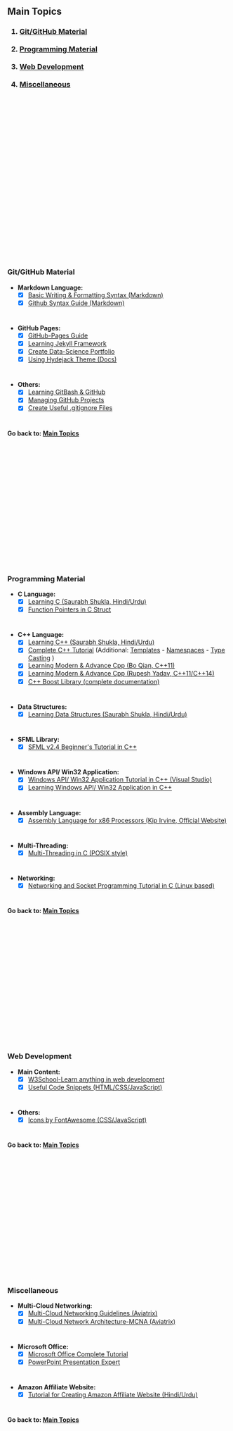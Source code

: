 <div>
    <h2>Main Topics</h2>
    <h3>
        <ol>
            <li><a href="#gitgithub-material">Git/GitHub Material</a></li>
            <br>
            <li><a href="#programming-material">Programming Material</a></li>
            <br>
            <li><a href="#web-development">Web Development</a></li>
            <br>
            <li><a href="#miscellaneous">Miscellaneous</a></li>
        </ol>
    <h3>
    <br>
    <br>
    <br>
    <br>
    <br>
    <br>
    <br>
    <br>
    <br>
    <br>
    <br>
    <br>
    <br>
    <br>
    <br>
    <br>
    <br>
    <br>
</div>
        
### Git/GitHub Material
- **Markdown Language:**
    - [x] [Basic Writing & Formatting Syntax (Markdown)](https://docs.github.com/en/enterprise/2.18/user/github/writing-on-github/basic-writing-and-formatting-syntax)
    - [x] [Github Syntax Guide (Markdown)](https://guides.github.com/features/mastering-markdown)
#
- **GitHub Pages:**
    - [x] [GitHub-Pages Guide](https://docs.github.com/en/github/working-with-github-pages)
    - [x] [Learning Jekyll Framework](https://jekyllrb.com/docs)
    - [x] [Create Data-Science Portfolio](https://www.dataoptimal.com/github-data-science-portfolio)
    - [x] [Using Hydejack Theme (Docs)](https://hydejack.com/docs/)
#
- **Others:**
    - [x] [Learning GitBash & GitHub](https://www.youtube.com/playlist?list=PL6gx4Cwl9DGAKWClAD_iKpNC0bGHxGhcx)
    - [x] [Managing GitHub Projects](https://youtu.be/ff5cBkPg-bQ)
    - [x] [Create Useful .gitignore Files](https://www.toptal.com/developers/gitignore)
#
<strong>Go back to: <a href="#main-topics">Main Topics</a></strong>
<br>
<br>
<br>
<br>
<br>
<br>
<br>
<br>
<br>
<br>
<br>
<br>
<br>
<br>
<br>
<br>
<br>
<br>

### Programming Material
- **C Language:**
    - [X] [Learning C (Saurabh Shukla, Hindi/Urdu)](https://www.youtube.com/user/saurabhexponent1/playlists?view=50&sort=dd&shelf_id=2)
    - [x] [Function Pointers in C Struct](https://www.codeproject.com/Tips/800474/Function-Pointer-in-C-Struct)
#
- **C++ Language:**
    - [X] [Learning C++ (Saurabh Shukla, Hindi/Urdu)](https://www.youtube.com/channel/UCD-scAE4ju78dld1kpcsQfQ/playlists)
    - [X] [Complete C++ Tutorial](http://www.cplusplus.com/doc/tutorial) (Additional: [Templates](http://www.cplusplus.com/doc/oldtutorial/templates) - [Namespaces](http://www.cplusplus.com/doc/oldtutorial/namespaces) - [Type Casting](http://www.cplusplus.com/doc/oldtutorial/typecasting) )
    - [x] [Learning Modern & Advance Cpp (Bo Qian, C++11)](https://www.youtube.com/user/BoQianTheProgrammer/playlists)
    - [x] [Learning Modern & Advance Cpp (Rupesh Yadav, C++11/C++14)](https://www.youtube.com/c/CppNuts/playlists)
    - [x] [C++ Boost Library (complete documentation)](https://www.boost.org/doc/libs/1_76_0)
#
- **Data Structures:**
    - [X] [Learning Data Structures (Saurabh Shukla, Hindi/Urdu)](https://www.youtube.com/channel/UCu4ztYtW-Bg1KIfcLAULtVQ/playlists)
#
- **SFML Library:**
  - [x] [SFML v2.4 Beginner's Tutorial in C++](https://www.youtube.com/playlist?list=PL21OsoBLPpMOO6zyVlxZ4S4hwkY_SLRW9)
#
- **Windows API/ Win32 Application:**
  - [x] [Windows API/ Win32 Application Tutorial in C++ (Visual Studio)](https://www.xoax.net/cpp/crs/win32/index.php)
  - [x] [Learning Windows API/ Win32 Application in C++](https://www.youtube.com/playlist?list=PLWzp0Bbyy_3i750dsUj7yq4JrPOIUR_NK)
#
- **Assembly Language:**
  - [x] [Assembly Language for x86 Processors (Kip Irvine, Official Website)](http://www.asmirvine.com)
#
- **Multi-Threading:**
  - [x] [Multi-Threading in C (POSIX style)](https://softpixel.com/~cwright/programming/threads/threads.c.php)
#
- **Networking:**
  - [x] [Networking and Socket Programming Tutorial in C (Linux based)](https://www.codeproject.com/Articles/586000/Networking-and-Socket-programming-tutorial-in-C)
#
<strong>Go back to: <a href="#main-topics">Main Topics</a></strong>
<br>
<br>
<br>
<br>
<br>
<br>
<br>
<br>
<br>
<br>
<br>
<br>
<br>
<br>
<br>
<br>
<br>
<br>

### Web Development
- **Main Content:**
    - [x] [W3School-Learn anything in web development](https://www.w3schools.com)
    - [x] [Useful Code Snippets (HTML/CSS/JavaScript)](https://www.w3schools.com/howto/default.asp)
#
- **Others:**
    - [x] [Icons by FontAwesome (CSS/JavaScript)](https://fontawesome.com/v4.7.0/icons)
#
<strong>Go back to: <a href="#main-topics">Main Topics</a></strong>
<br>
<br>
<br>
<br>
<br>
<br>
<br>
<br>
<br>
<br>
<br>
<br>
<br>
<br>
<br>
<br>
<br>
<br>

### Miscellaneous
- **Multi-Cloud Networking:**
    - [x] [Multi-Cloud Networking Guidelines (Aviatrix)](https://community.aviatrix.com/t/y4hh4ml/ace-associate-self-paced-learning-guidelines)
    - [x] [Multi-Cloud Network Architecture-MCNA (Aviatrix)](https://www.youtube.com/playlist?list=PLS_Z06KvSDsa_ZKIUwgiQb_mSGQNMfcnj)
#
- **Microsoft Office:**
    - [x] [Microsoft Office Complete Tutorial](https://www.youtube.com/c/KevinStratvert/playlists?view=50&flow=grid&shelf_id=15)
    - [x] [PowerPoint Presentation Expert](https://www.youtube.com/channel/UCaEPKLsvtAZBtGtG5ZKwVWg)
#
- **Amazon Affiliate Website:**
    - [x] [Tutorial for Creating Amazon Affiliate Website (Hindi/Urdu)](https://www.youtube.com/playlist?list=PLNh2fM2PO719EXwlFxfAGzVw2cGEl3xoC)
#
<strong>Go back to: <a href="#main-topics">Main Topics</a></strong>
<br>
<br>
<br>
<br>
<br>
<br>
<br>
<br>
<br>
<br>
<br>
<br>
<br>
<br>
<br>
<br>
<br>
<br>

